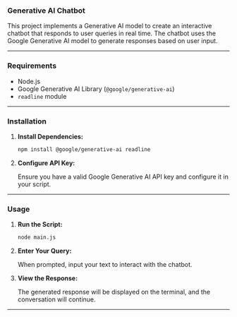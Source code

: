 ### Generative AI Chatbot

This project implements a Generative AI model to create an interactive chatbot that responds to user queries in real time. The chatbot uses the Google Generative AI model to generate responses based on user input.

---

### Requirements

- Node.js
- Google Generative AI Library (`@google/generative-ai`)
- `readline` module

---

### Installation



1. **Install Dependencies:**

    ```bash
    npm install @google/generative-ai readline
    ```

2. **Configure API Key:**

    Ensure you have a valid Google Generative AI API key and configure it in your script.

---

### Usage

1. **Run the Script:**

    ```bash
    node main.js
    ```

2. **Enter Your Query:**

    When prompted, input your text to interact with the chatbot.

3. **View the Response:**

    The generated response will be displayed on the terminal, and the conversation will continue.

---
